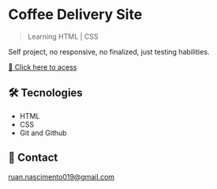 # Coffee Delivery Site

<!-- ![preview](./.github/preview.png) -->

> Learning HTML | CSS

Self project, no responsive, no finalized, just testing habilities.

[🔗 Click here to acess](https://ruan-nascimento.github.io/i-caf--delivery/)


## 🛠 Tecnologies

- HTML
- CSS
- Git and Github

## 📧 Contact 

ruan.nascimento019@gmail.com